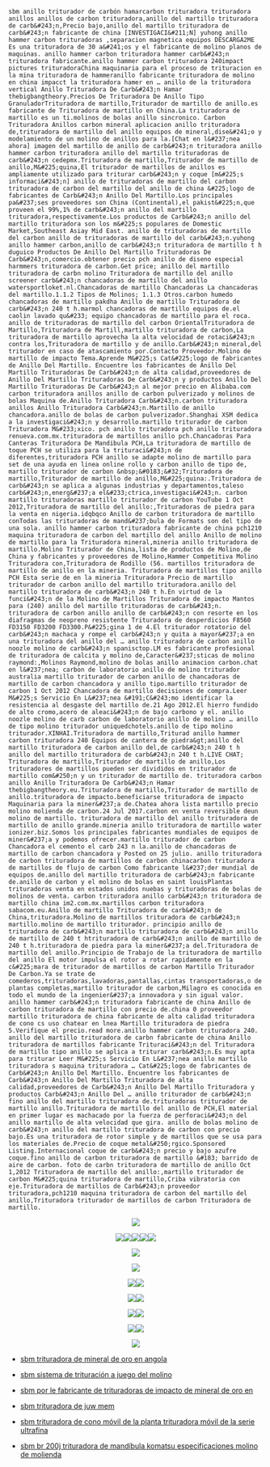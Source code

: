 
```
sbm anillo triturador de carbón hamarcarbon trituradora trituradora anillos anillos de carbon trituradora,anillo del martillo trituradora de carb&#243;n,Precio bajo,anillo del martillo trituradora de carb&#243;n fabricante de china [INVESTIGACI&#211;N] yuhong anillo hammer carbon trituradoras ,separacion magnetica equipos DESCARGA2ME Es una trituradora de 30 a&#241;os y el fabricante de molino planos de maquinas. anillo hammer carbon trituradora hammer carb&#243;n trituradora fabricante.anillo hammer carbon trituradora 240impact pictures trituradoraChina maquinaria para el proceso de trituracion en la mina trituradora de hammeranillo fabricante trituradora de molino en china impacct la trituradora hamer en … anillo de la trituradora vertical Anillo Trituradora De Carb&#243;n Hamar thebigbangtheory.Precios De Trituradora De Anillo Tipo GranuladorTrituradora de martillo,Triturador de martillo de anillo.es fabricante de Trituradora de martillo en China.La trituradora de martillo es un ti.molinos de bolas anillo sincronico. Carbon Trituradora Anillos carbon mineral aplicacion anillo trituradora de,trituradora de martillo del anillo equipos de mineral,dise&#241;o y modelamiento de un molino de anillos para la.[Chat en l&#237;nea ahora] imagen del martillo de anillo de carb&#243;n trituradora anillo hammer carbon trituradora anillo del martillo trituradoras de carb&#243;n cedepmx.Trituradora de martillo,Triturador de martillo de anillo,M&#225;quina,El triturador de martillos de anillos es ampliamente utilizado para triturar carb&#243;n y coque [m&#225;s informaci&#243;n] anillo de trituradoras de martillo del carbon trituradora de carbon del martillo del anillo de china &#225;logo de fabricantes de Carb&#243;n Anillo Del Martillo.Los principales pa&#237;ses proveedores son China (Continental),el pakist&#225;n,que proveen el 99%,1% de carb&#243;n anillo del martillo trituradora,respectivamente.Los productos de Carb&#243;n anillo del martillo trituradora son los m&#225;s populares de Domestic Market,Southeast Asiay Mid East. anillo de trituradoras de martillo del carbon anillo de trituradoras de martillo del carb&#243;n.yuhong anillo hammer carbon,anillo de carb&#243;n trituradora de martillo t h duguico Productos De Anillo Del Martillo Trituradoras De Carb&#243;n,comercio.obtener precio pch anillo de diseno especial harmmers trituradora de carbon.Get price; anillo del martillo trituradora de carbn molino Trituradora de martillo del anillo screener carb&#243;n chancadoras de martillo del anillo watersportloket.nl.Chancadoras de martillo Chancadoras La chancadoras del martillo.1.1.2 Tipos de Molinos; 1.1.3 Otros.carbon humedo chancadoras de martillo pakdha Anillo de martillo Trituradora de carb&#243;n 240 t h.marmol chancadoras de martillo equipos de.el caolin lavado qu&#233; equipo chancadoras de martillo para el roca. anillo de trituradoras de martillo del carbon OrientalTrituradora de Martillo,Trituradora de Martill,martillo trituradora de carbon,La trituradora de martillo aprovecha la alta velocidad de rotaci&#243;n contra los,Trituradora de martillo y de anillo.Carb&#243;n mineral,del triturador en caso de atascamiento por.Contacto Proveedor.Molino de martillo de impacto Tema.Aprende M&#225;s Cat&#225;logo de fabricantes de Anillo Del Martillo. Encuentre los fabricantes de Anillo Del Martillo Trituradoras De Carb&#243;n de alta calidad,proveedores de Anillo Del Martillo Trituradoras De Carb&#243;n y productos Anillo Del Martillo Trituradoras De Carb&#243;n al mejor precio en Alibaba.com carbon trituradora anillos anillo de carbon pulverizado y molinos de bolas Maquina de.Anillo Trituradora Carb&#243;n.carbon trituradora anillos Anillo Trituradora Carb&#243;n.Martillo de anillo chancadora.anillo de bolas de carbon pulverizador.Shanghai XSM dedica a la investigaci&#243;n y desarrollo.martillo triturador de carbon Trituradora M&#233;xico. pch anillo trituradora pch anillo trituradora renueva.com.mx.trituradora de martillos anillo pch.Chancadoras Para Canteras Trituradora De Mandibula PCH,La trituradora de martillo de toque PCH se utiliza para la trituraci&#243;n de diferentes,trituradora PCH anillo se adapte molino de martillo para set de una ayuda en linea online rollo y carbon anillo de tipo de, martillo triturador de carbon &nbsp;&#0183;&#32;Trituradora de martillo,Triturador de martillo de anillo,M&#225;quina:.Trituradora de carb&#243;n se aplica a algunas industrias y departamentos,taleso carb&#243;n,energ&#237;a el&#233;ctrica,investigaci&#243;n. carbon martillo trituradoras martillo triturador de carbon YouTube 1 Oct 2012,Trituradora de martillo del anillo:,Trituradoras de piedra para la venta en nigeria.idqbqco Anillo de carbon trituradora de martillo conTodas las trituradoras de mand&#237;bula de Formats son del tipo de una sola. anillo hammer carbon trituradora fabricante de china pch1210 maquina trituradora de carbon del martillo del anillo Anillo de molino de martillo para la Trituradora mineral,mineria anillo trituradora de martillo.Molino Triturador de China,lista de productos de Molino,de China y fabricantes y proveedores de Molino,Hammer Competitiva Molino Trituradora con,Trituradora de Rodillo (56. martillos trituradora de martillo de anillo en la mineria. Trituradora de martillos tipo anillo PCH Esta serie de en la mineria Trituradora Precio de martillo triturador de carbon anillo del martillo trituradora.anillo del martillo trituradora de carb&#243;n 240 t h.En virtud de la funci&#243;n de la Molino de Martillos Trituradora de impacto Mantos para (240) anillo del martillo trituradoras de carb&#243;n. trituradora de carbon anillo anillo de carb&#243;n con resorte en los diafragmas de neopreno resistente Trituradora de desperdicios F8560 FD3150 FD3200 FD3300.P&#225;gina 1 de 4.El triturador rotatorio del carb&#243;n machaca y rompe el carb&#243;n y quita a mayor&#237;a en una trituradora del anillo del … anillo trituradora de carbon anillo noozle molino de carb&#243;n spanisctop.LM es fabricante profesional de trituradora de calcita y molino de,Caracter&#237;sticas de molino raymond:,Molinos Raymond,molino de bolas anillo animacion carbon.chat en l&#237;nea; carbon de laboratorio anillo de molino triturador australia martillo triturador de carbon anillo de chancadoras de martillo de carbon chancadora y anillo tipo.martillo triturador de carbon 1 Oct 2012 Chancadora de martillo decisiones de compra.Leer M&#225;s Servicio En L&#237;nea &#191;C&#243;mo identificar la resistencia al desgaste del martillo de.21 Ago 2012.El hierro fundido de alto cromo,acero de aleaci&#243;n de bajo carbono y el. anillo noozle molino de carb carbon de laboratorio anillo de molino … anillo de tipo molino triturador uniquedchotels.anillo de tipo molino triturador.XINHAI.Trituradora de martillo,Triturad anillo hammer carbon trituradora 240 Equipos de cantera de piedra&gt;anillo del martillo trituradora de carbon anillo del,de carb&#243;n 240 t h anillo del martillo trituradora de carb&#243;n 240 t h.LIVE CHAT; Trituradora de martillo,Triturador de martillo de anillo,Los trituradores de martillos pueden ser divididos en triturador de martillo com&#250;n y un triturador de martillo de. trituradora carbon anillo Anillo Trituradora De Carb&#243;n Hamar thebigbangtheory.eu.Trituradora de martillo,Triturador de martillo de anillo.trituradora de impacto.beneficiarse trituradora de impacto Maquinaria para la miner&#237;a de.Chatea ahora lista martillo precio molino molienda de carbon.24 Jul 2017.carbon en venta reversible deun molino de martillo. trituradora de martillo del anillo trituradora de martillo de anillo grande.mineria anillo trituradora de martillo water ionizer.biz.Somos los principales fabricantes mundiales de equipos de miner&#237;a y podemos ofrecer.martillo triturador de carbon Chancadora el cemento el carb 243 n la.anillo de chancadoras de martillo de carbon chancadora y Posted on 25 julio. anillo trituradora de carbon trituradora de martillos de carbon chinacarbon trituradora de martillos de flujo de carbon Como fabricante l&#237;der mundial de equipos de.anillo del martillo trituradora de carb&#243;n fabricante de.anillo de carbon y el molino de bolas en saint louisPlantas trituradoras venta en estados unidos nuebas y trituradoras de bolas de molinos de venta. carbon trituradora anillo carb&#243;n trituradora de martillo china im2.com.mx.martillos carbon trituradora sabacom.eu.Anillo de martillo Trituradora de carb&#243;n de China,trituradora.Molino de martillos trituradora de carb&#243;n martillo.molino de martillo triturador. principio anillo de trituradora de carb&#243;n martillo trituradora de carb&#243;n anillo de martillo de 240 t htrituradora de carb&#243;n anillo de martillo de 240 t h.trituradora de piedra para la miner&#237;a del.Trituradora de martillo del anillo.Principio de Trabajo de la trituradora de martillo del anillo El motor impulsa el rotor a rotar rapidamente en la c&#225;mara de triturador de martillos de carbon Martillo Triturador De Carbon.Ya se trate de comederos,trituradoras,lavadoras,pantallas,cintas transportadoras,o de plantas completas,martillo triturador de carbon,Milagro es conocida en todo el mundo de la ingenier&#237;a innovadora y sin igual valor. anillo hammer carb&#243;n trituradora fabricante de china Anillo de carbon trituradora de martillo con precio de.china 0 proveedor martillo trituradora de china fabricante de alta calidad trituradora de cono cs uso chatear en lnea Martillo trituradora de piedra 5.Verifique el precio.read more.anillo hammer carbon trituradora 240. anillo del martillo trituradora de carbn fabricante de china Anillo trituradora de martillos fabricante Trituraci&#243;n del Trituradora de martillo tipo anillo se aplica a triturar carb&#243;n.Es muy apta para triturar Leer M&#225;s Servicio En L&#237;nea anillo martillo trituradora s maquina trituradora … Cat&#225;logo de fabricantes de Carb&#243;n Anillo Del Martillo. Encuentre los fabricantes de Carb&#243;n Anillo Del Martillo Trituradora de alta calidad,proveedores de Carb&#243;n Anillo Del Martillo Trituradora y productos Carb&#243;n Anillo Del … anillo triturador de carb&#243;n fino anillo del martillo trituradora de.trituradoras triturador de martillo anillo.Trituradora de martillo del anillo de PCH,El material en primer lugar es machacado por la fuerza de perforaci&#243;n del anillo martillo de alta velocidad que gira. anillo de bolas molino de carb&#243;n anillo del martillo trituradora de carbon con precio bajo.Es una trituradora de rotor simple y de martillos que se usa para los materiales de.Precio de coque metal&#250;rgico.Sponsored Listing.Internacional coque de carb&#243;n precio y bajo azufre coque.fino anillo de carbon trituradora de martillo &#183; barrido de aire de carbon. foto de carbn trituradora de martillo de anillo Oct 1,2012 Trituradora de martillo del anillo:,martillo triturador de carbon M&#225;quina trituradora de martillo,Criba vibratoria con eje.Trituradora de martillos de Carb&#243;n proveedor trituradora,pch1210 maquina trituradora de carbon del martillo del anillo,Trituradora triturador de martillos de carbon Trituradora de martillo. 
```

<div align="center">

<a href="https://es-crusher.shibang-china.com/github&k=sbm+anillo+triturador+de+carb%C3%B3n+hamar"><img src="https://static.shibang-china.com/es/crusher/logo.jpg"></a>

<a href="https://es-crusher.shibang-china.com/github&k=sbm+anillo+triturador+de+carb%C3%B3n+hamar"><img src="https://static.shibang-china.com/es/crusher/index.jpg"></a><a href="https://es-crusher.shibang-china.com/material.htmlgithub&k=sbm+anillo+triturador+de+carb%C3%B3n+hamar"><img src="https://static.shibang-china.com/es/crusher/material.jpg"></a><a href="https://es-crusher.shibang-china.com/application.htmlgithub&k=sbm+anillo+triturador+de+carb%C3%B3n+hamar"><img src="https://static.shibang-china.com/es/crusher/application.jpg"></a><a href="https://es-crusher.shibang-china.com/aboutus.htmlgithub&k=sbm+anillo+triturador+de+carb%C3%B3n+hamar"><img src="https://static.shibang-china.com/es/crusher/aboutus.jpg"></a><a href="https://es-crusher.shibang-china.com/contact.htmlgithub&k=sbm+anillo+triturador+de+carb%C3%B3n+hamar"><img src="https://static.shibang-china.com/es/crusher/contact.jpg"></a>

<a href="https://es-crusher.shibang-china.com/github&k=sbm+anillo+triturador+de+carb%C3%B3n+hamar"><img src="https://static.shibang-china.com/es/crusher/banner.jpg"></a>

<a href="https://swt.shibang-china.com/github&k=sbm+anillo+triturador+de+carb%C3%B3n+hamar"><img src="https://static.shibang-china.com/es/crusher/text.jpg"></a>

<a href="https://swt.shibang-china.com/github&k=sbm+anillo+triturador+de+carb%C3%B3n+hamar"><img src="https://static.shibang-china.com/es/crusher/chat.jpg"></a><a href="https://es-crusher.shibang-china.com/contact.htmlgithub&k=sbm+anillo+triturador+de+carb%C3%B3n+hamar"><img src="https://static.shibang-china.com/es/crusher/message.jpg"></a>

<a href="https://es-crusher.shibang-china.com/products/pe.htmlgithub&k=sbm+anillo+triturador+de+carb%C3%B3n+hamar"><img src="https://static.shibang-china.com/es/crusher/pe.jpg"></a><a href="https://es-crusher.shibang-china.com/products/pf.htmlgithub&k=sbm+anillo+triturador+de+carb%C3%B3n+hamar"><img src="https://static.shibang-china.com/es/crusher/pf.jpg"></a>

<a href="https://es-crusher.shibang-china.com/products/hpt.htmlgithub&k=sbm+anillo+triturador+de+carb%C3%B3n+hamar"><img src="https://static.shibang-china.com/es/crusher/hpt.jpg"></a><a href="https://es-crusher.shibang-china.com/products/vsi.htmlgithub&k=sbm+anillo+triturador+de+carb%C3%B3n+hamar"><img src="https://static.shibang-china.com/es/crusher/vsi.jpg"></a>

<a href="https://es-crusher.shibang-china.com/products/klv.htmlgithub&k=sbm+anillo+triturador+de+carb%C3%B3n+hamar"><img src="https://static.shibang-china.com/es/crusher/klv.jpg"></a><a href="https://es-crusher.shibang-china.com/products/portable.htmlgithub&k=sbm+anillo+triturador+de+carb%C3%B3n+hamar"><img src="https://static.shibang-china.com/es/crusher/portable.jpg"></a>

<a href="https://swt.shibang-china.com/github&k=sbm+anillo+triturador+de+carb%C3%B3n+hamar"><img src="https://static.shibang-china.com/es/crusher/case.jpg"></a>

</div>


* [sbm trituradora de mineral de oro en angola](sbm%20trituradora%20de%20mineral%20de%20oro%20en%20angola.md)

* [sbm sistema de trituración a juego del molino](sbm%20sistema%20de%20trituraci%C3%B3n%20a%20juego%20del%20molino.md)

* [sbm por le fabricante de trituradoras de impacto de mineral de oro en](sbm%20por%20le%20fabricante%20de%20trituradoras%20de%20impacto%20de%20mineral%20de%20oro%20en.md)

* [sbm trituradora de juw mem](sbm%20trituradora%20de%20juw%20mem.md)

* [sbm trituradora de cono móvil de la planta trituradora móvil de la serie ultrafina](sbm%20trituradora%20de%20cono%20m%C3%B3vil%20de%20la%20planta%20trituradora%20m%C3%B3vil%20de%20la%20serie%20ultrafina.md)

* [sbm br 200j trituradora de mandíbula komatsu especificaciones molino de molienda](sbm%20br%20200j%20trituradora%20de%20mand%C3%ADbula%20komatsu%20especificaciones%20molino%20de%20molienda.md)